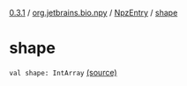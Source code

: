 [0.3.1](../../index.md) / [org.jetbrains.bio.npy](../index.md) / [NpzEntry](index.md) / [shape](.)

# shape

`val shape: IntArray` [(source)](https://github.com/JetBrains-Research/npy/blob/0.3.1/src/main/kotlin/org/jetbrains/bio/npy/Npz.kt#L193)